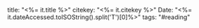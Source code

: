 title: "<%= it.title %>"
citekey: "<%= it.citekey %>"
Date: "<%= it.dateAccessed.toISOString().split('T')[0]%>"
tags: "#reading"